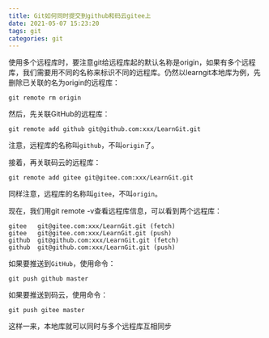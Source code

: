 ```yaml
---
title: Git如何同时提交到github和码云gitee上
date: 2021-05-07 15:23:20
tags: git
categories: git
---
```

<script type="text/javascript" src="/js/src/bai.js"></script>

使用多个远程库时，要注意git给远程库起的默认名称是origin，如果有多个远程库，我们需要用不同的名称来标识不同的远程库。仍然以learngit本地库为例，先删除已关联的名为origin的远程库：

```
git remote rm origin
```
然后，先关联GitHub的远程库：

```
git remote add github git@github.com:xxx/LearnGit.git
```
注意，远程库的名称叫`github`，不叫`origin`了。  
<!--more-->
接着，再关联码云的远程库：

```
git remote add gitee git@gitee.com:xxx/LearnGit.git
```
同样注意，远程库的名称叫`gitee`，不叫`origin`。  


现在，我们用git remote -v查看远程库信息，可以看到两个远程库：

```
gitee   git@gitee.com:xxx/LearnGit.git (fetch)
gitee   git@gitee.com:xxx/LearnGit.git (push)
github  git@github.com:xxx/LearnGit.git (fetch)
github  git@github.com:xxx/LearnGit.git (push)
```
如果要推送到`GitHub`，使用命令：

```
git push github master
```

如果要推送到码云，使用命令：

```
git push gitee master
```

这样一来，本地库就可以同时与多个远程库互相同步